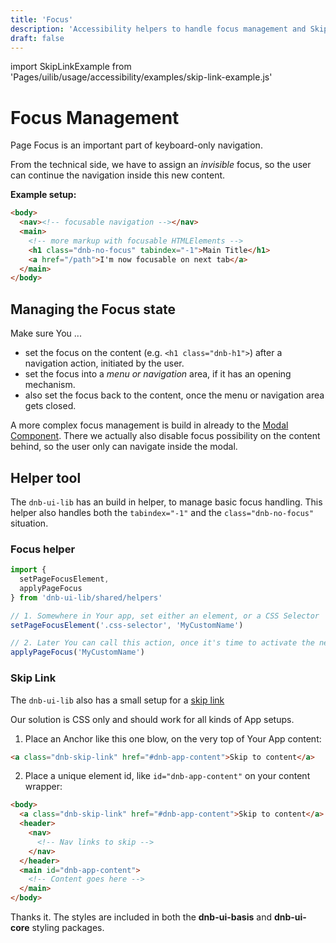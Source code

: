 ```yaml
---
title: 'Focus'
description: 'Accessibility helpers to handle focus management and Skip Link usage.'
draft: false
---
```


import SkipLinkExample from 'Pages/uilib/usage/accessibility/examples/skip-link-example.js'

# Focus Management

Page Focus is an important part of keyboard-only navigation.

From the technical side, we have to assign an _invisible_ focus, so the user can continue the navigation inside this new content.

**Example setup:**

```html
<body>
  <nav><!-- focusable navigation --></nav>
  <main>
    <!-- more markup with focusable HTMLElements -->
    <h1 class="dnb-no-focus" tabindex="-1">Main Title</h1>
    <a href="/path">I'm now focusable on next tab</a>
  </main>
</body>
```

## Managing the Focus state

Make sure You ...

- set the focus on the content (e.g. `<h1 class="dnb-h1">`) after a navigation action, initiated by the user.
- set the focus into a _menu or navigation_ area, if it has an opening mechanism.
- also set the focus back to the content, once the menu or navigation area gets closed.

A more complex focus management is build in already to the [Modal Component](/uilib/components/modal). There we actually also disable focus possibility on the content behind, so the user only can navigate inside the modal.

## Helper tool

The `dnb-ui-lib` has an build in helper, to manage basic focus handling.
This helper also handles both the `tabindex="-1"` and the `class="dnb-no-focus"` situation.

### Focus helper

```js
import {
  setPageFocusElement,
  applyPageFocus
} from 'dnb-ui-lib/shared/helpers'

// 1. Somewhere in Your app, set either an element, or a CSS Selector
setPageFocusElement('.css-selector', 'MyCustomName')

// 2. Later You can call this action, once it's time to activate the new focus state
applyPageFocus('MyCustomName')
```

### Skip Link

The `dnb-ui-lib` also has a small setup for a [skip link](https://www.w3.org/TR/WCAG20-TECHS/G1.html)

Our solution is CSS only and should work for all kinds of App setups.

1. Place an Anchor like this one blow, on the very top of Your App content:

<SkipLinkExample />

```html
<a class="dnb-skip-link" href="#dnb-app-content">Skip to content</a>
```

2. Place a unique element id, like `id="dnb-app-content"` on your content wrapper:

```html
<body>
  <a class="dnb-skip-link" href="#dnb-app-content">Skip to content</a>
  <header>
    <nav>
      <!-- Nav links to skip -->
    </nav>
  </header>
  <main id="dnb-app-content">
    <!-- Content goes here -->
  </main>
</body>
```

Thanks it. The styles are included in both the **dnb-ui-basis** and **dnb-ui-core** styling packages.
